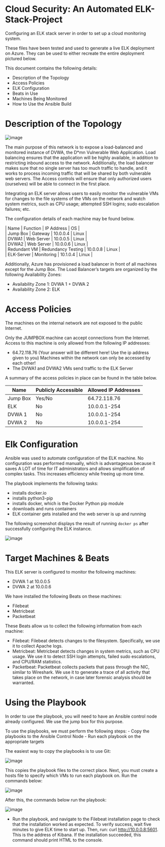 # Cloud Security: An Automated ELK-Stack-Project
Configuring an ELK stack server in order to set up a cloud monitoring system.


These files have been tested and used to generate a live ELK deployment on Azure. They can be used to either recreate the entire deployment pictured below. 







This document contains the following details:
- Description of the Topology 
- Access Policies
- ELK Configuration
- Beats in Use
- Machines Being Monitored
- How to Use the Ansible Build





















# Description of the Topology
 
 
 ![image](https://user-images.githubusercontent.com/74993121/120721930-6e51f180-c494-11eb-8ab3-fcf2bead621f.png)

 
 

The main purpose of this network is to expose a load-balanced and monitored instance of DVWA, the D*mn Vulnerable Web Application.
Load balancing ensures that the application will be highly available, in addition to restricting inbound access to the network. Additionally, the load balancer makes sure that no single server has too much traffic to handle, and it works to process incoming traffic that will be shared by both vulnerable web servers. The Access controls will ensure that only authorized users (ourselves) will be able to connect in the first place.  

Integrating an ELK server allows users to easily monitor the vulnerable VMs for changes to the file systems of the VMs on the network and watch system metrics, such as CPU usage; attempted SSH logins; sudo escalation failures; etc. 










The configuration details of each machine may be found below.

| Name         | Function           | IP Address | OS    |   
| Jump Box     | Gateway            | 10.0.0.4   | Linux |   
| DVWA1        | Web Server         | 10.0.0.5   | Linux |   
| DVWA2        | Web Server         | 10.0.0.6   | Linux |   
| Redundant VM | Redundancy Testing | 10.0.0.8   | Linux |   
| ELK-Server        | Monitoring        | 10.1.0.4 | Linux |   



Additionally, Azure has provisioned a load balancer in front of all machines except for the Jump Box. The Load Balancer’s targets are organized by the following Availability Zones: 

-	Availability Zone 1: DVWA 1 + DVWA 2
-	Availability Zone 2: ELK



# Access Policies
The machines on the internal network are not exposed to the public Internet. 

Only the JUMPBOX machine can accept connections from the Internet. Access to this machine is only allowed from the following IP addresses:

-  64.72.118.76 
   (Your answer will be different here! Use the ip address given to you)
Machines within the network can only be accessed by each other!
- The DVWA1 and DVWA2 VMs send traffic to the ELK Server


A summary of the access policies in place can be found in the table below.

| Name     | Publicly Accessible | Allowed IP Addresses |
|----------|---------------------|----------------------|
| Jump Box | Yes/No              | 64.72.118.76   |
|    ELK      |      No               |     10.0.0.1-254                 |
|    DVWA 1      |       No              |          10.0.0.1-254            |
|    DVWA 2      |         No            |         10.0.0.1-254             |






# Elk Configuration
Ansible was used to automate configuration of the ELK machine. No configuration was performed manually, which is advantageous because it saves A LOT of time for IT administrators and allows simplification of complex tasks. This increases efficiency while freeing up more time.

The playbook implements the following tasks:
- installs docker.io
- installs python3-pip
- installs docker, which is the Docker Python pip module
- downloads and runs containers
- ELK container gets installed and the web server is up and running  

The following screenshot displays the result of running `docker ps` after successfully configuring the ELK instance.


![image](https://user-images.githubusercontent.com/74993121/121077473-48329700-c79d-11eb-9480-c152a3d62af9.png)




 # Target Machines & Beats
This ELK server is configured to monitor the following machines:
- DVWA 1 at 10.0.0.5
- DVWA 2 at 10.0.0.6 


We have installed the following Beats on these machines:
- Filebeat
- Metricbeat
- Packetbeat 

These Beats allow us to collect the following information from each machine:
-	Filebeat: Filebeat detects changes to the filesystem. Specifically, we use it to collect Apache logs.
-	 Metricbeat: Metricbeat detects changes in system metrics, such as CPU usage. We use it to detect SSH login attempts, failed sudo escalations, and CPU/RAM statistics.
-	Packetbeat: Packetbeat collects packets that pass through the NIC, similar to Wireshark. We use it to generate a trace of all activity that takes place on the network, in case later forensic analysis should be warranted.



# Using the Playbook
In order to use the playbook, you will need to have an Ansible control node already configured. We use the jump box for this purpose. 

To use the playbooks, we must perform the following steps: 
	- Copy the playbooks to the Ansible Control Node
	- Run each playbook on the appropriate targets 


The easiest way to copy the playbooks is to use Git:


![image](https://user-images.githubusercontent.com/74993121/120722096-bf61e580-c494-11eb-9481-03d1b0ed23c4.png)



This copies the playbook files to the correct place.
Next, you must create a hosts file to specify which VMs to run each playbook on. Run the commands below:


![image](https://user-images.githubusercontent.com/74993121/120722113-cd176b00-c494-11eb-90ad-681139c45d5e.png)



After this, the commands below run the playbook:


![image](https://user-images.githubusercontent.com/74993121/120722139-dc96b400-c494-11eb-8310-2171b1e27d13.png)



- Run the playbook, and navigate to the Filebeat installation page to check that the installation worked as expected.
To verify success, wait five minutes to give ELK time to start up.
Then, run: curl http://10.0.0.8:5601. This is the address of Kibana. If the installation succeeded, this command should print HTML to the console.

